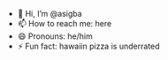 - 👋 Hi, I’m @asigba
- 📫 How to reach me: here
- 😄 Pronouns: he/him
- ⚡ Fun fact: hawaiin pizza is underrated

<!---
asigba/asigba is a ✨ special ✨ repository because its `README.md` (this file) appears on your GitHub profile.
You can click the Preview link to take a look at your changes.
--->
